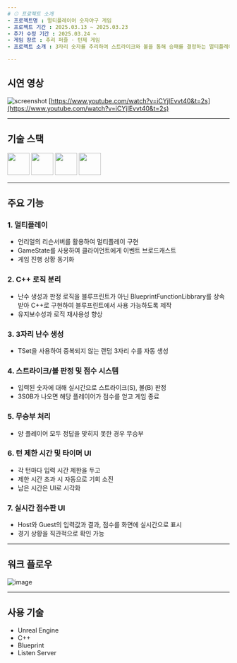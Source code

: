 ```yaml
---
# ⚾ 프로젝트 소개
- 프로젝트명 : 멀티플레이어 숫자야구 게임
- 프로젝트 기간 : 2025.03.13 ~ 2025.03.23
- 추가 수정 기간 : 2025.03.24 ~
- 게임 장르 : 추리 퍼즐 · 턴제 게임
- 프로젝트 소개 : 3자리 숫자를 추리하여 스트라이크와 볼을 통해 승패를 결정하는 멀티플레이어 숫자야구 게임입니다.  

---
```


## 시연 영상
![screenshot](https://github.com/user-attachments/assets/27fb7229-9c58-4e2f-843c-4f1d4c22b1ec)
[https://www.youtube.com/watch?v=iCYjIEvvt40&t=2s](https://www.youtube.com/watch?v=iCYjIEvvt40&t=2s)

---

## 기술 스택
<img src="https://github.com/user-attachments/assets/c95a6ae1-7ee6-4927-8b2d-eead485340a6" width="50"/>
<img src="https://github.com/user-attachments/assets/283dd601-4670-458f-84be-ba989a921535" width="50"/>
<img src="https://github.com/user-attachments/assets/a5342758-f2fa-4ace-9ab5-d4dacfc8735a" width="50"/>
<img src="https://github.com/user-attachments/assets/36ad0fa9-986a-47be-a6f2-8bef8a63bbb6" width="50"/>



---
## 주요 기능
### 1. 멀티플레이
- 언리얼의 리슨서버를 활용하여 멀티플레이 구현
- GameState를 사용하여 클라이언트에게 이벤트 브로드캐스트
- 게임 진행 상황 동기화

### 2. C++ 로직 분리  
- 난수 생성과 판정 로직을 블루프린트가 아닌 BlueprintFunctionLibbrary를 상속받아 C++로 구현하여 블루프린트에서 사용 가능하도록 제작
- 유지보수성과 로직 재사용성 향상  

### 3. 3자리 난수 생성
- TSet을 사용하여 중복되지 않는 랜덤 3자리 수를 자동 생성  

### 4. 스트라이크/볼 판정 및 점수 시스템  
- 입력된 숫자에 대해 실시간으로 스트라이크(S), 볼(B) 판정  
- 3S0B가 나오면 해당 플레이어가 점수를 얻고 게임 종료  

### 5. 무승부 처리  
- 양 플레이어 모두 정답을 맞히지 못한 경우 무승부

### 6. 턴 제한 시간 및 타이머 UI  
- 각 턴마다 입력 시간 제한을 두고  
- 제한 시간 초과 시 자동으로 기회 소진  
- 남은 시간은 UI로 시각화  

### 7. 실시간 점수판 UI  
- Host와 Guest의 입력값과 결과, 점수를 화면에 실시간으로 표시  
- 경기 상황을 직관적으로 확인 가능  

---

## 워크 플로우
![image](https://github.com/user-attachments/assets/5d85c300-2c58-44f4-ae37-1e9a5e00661a)

---

## 사용 기술

- Unreal Engine
- C++
- Blueprint
- Listen Server

